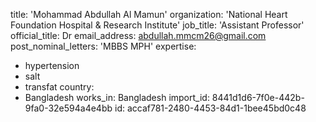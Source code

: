 title: 'Mohammad Abdullah Al Mamun'
organization: 'National Heart Foundation Hospital & Research Institute'
job_title: 'Assistant Professor'
official_title: Dr
email_address: abdullah.mmcm26@gmail.com
post_nominal_letters: 'MBBS MPH'
expertise:
  - hypertension
  - salt
  - transfat
country:
  - Bangladesh
works_in: Bangladesh
import_id: 8441d1d6-7f0e-442b-9fa0-32e594a4e4bb
id: accaf781-2480-4453-84d1-1bee45bd0c48
